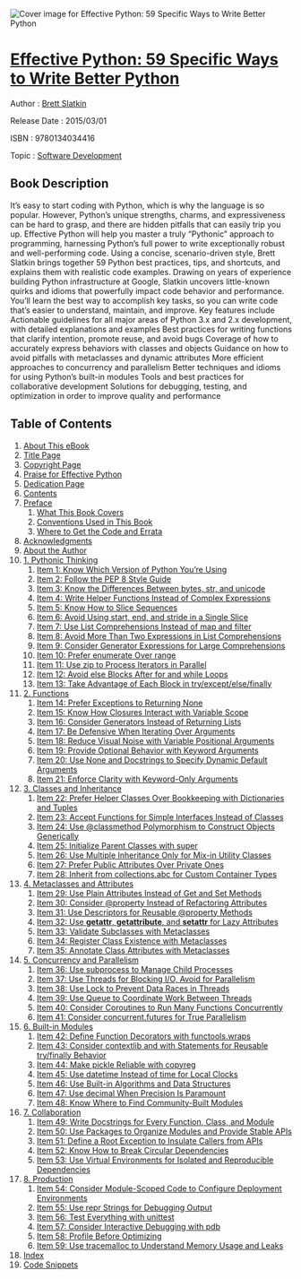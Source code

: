![Cover image for Effective Python: 59 Specific Ways to Write Better Python](https://imgdetail.ebookreading.net/cover/cover/software_development/EB9780134034416.jpg)

[Effective Python: 59 Specific Ways to Write Better Python](https://ebookreading.net/view/book/Effective+Python%3A+59+Specific+Ways+to+Write+Better+Python-EB9780134034416_1.html "Effective Python: 59 Specific Ways to Write Better Python")
====================================================================================================================

Author : [Brett Slatkin](https://ebookreading.net/search/author/Brett+Slatkin)

Release Date : 2015/03/01

ISBN : 9780134034416

Topic : [Software Development](https://ebookreading.net/search/category/software-development)

Book Description
-----------------

It’s easy to start coding with Python, which is why the language is so popular. However, Python’s unique strengths, charms, and expressiveness can be hard to grasp, and there are hidden pitfalls that can easily trip you up.
Effective Python will help you master a truly “Pythonic” approach to programming, harnessing Python’s full power to write exceptionally robust and well-performing code. Using a concise, scenario-driven style, Brett Slatkin brings together 59 Python best practices, tips, and shortcuts, and explains them with realistic code examples.
Drawing on years of experience building Python infrastructure at Google, Slatkin uncovers little-known quirks and idioms that powerfully impact code behavior and performance. You’ll learn the best way to accomplish key tasks, so you can write code that’s easier to understand, maintain, and improve.
Key features include
 Actionable guidelines for all major areas of Python 3.x and 2.x development, with detailed explanations and examples 
 Best practices for writing functions that clarify intention, promote reuse, and avoid bugs 
 Coverage of how to accurately express behaviors with classes and objects 
 Guidance on how to avoid pitfalls with metaclasses and dynamic attributes 
 More efficient approaches to concurrency and parallelism 
 Better techniques and idioms for using Python’s built-in modules 
 Tools and best practices for collaborative development 
 Solutions for debugging, testing, and optimization in order to improve quality and performance 
              
Table of Contents
-----------------

1. [About This eBook](https://ebookreading.net/view/book/Effective+Python%3A+59+Specific+Ways+to+Write+Better+Python-EB9780134034416_2.html#pref00)
1. [Title Page](https://ebookreading.net/view/book/Effective+Python%3A+59+Specific+Ways+to+Write+Better+Python-EB9780134034416_3.html#title)
1. [Copyright Page](https://ebookreading.net/view/book/Effective+Python%3A+59+Specific+Ways+to+Write+Better+Python-EB9780134034416_4.html)
1. [Praise for Effective Python](https://ebookreading.net/view/book/Effective+Python%3A+59+Specific+Ways+to+Write+Better+Python-EB9780134034416_5.html)
1. [Dedication Page](https://ebookreading.net/view/book/Effective+Python%3A+59+Specific+Ways+to+Write+Better+Python-EB9780134034416_7.html)
1. [Contents](https://ebookreading.net/view/book/Effective+Python%3A+59+Specific+Ways+to+Write+Better+Python-EB9780134034416_8.html)
1. [Preface](https://ebookreading.net/view/book/Effective+Python%3A+59+Specific+Ways+to+Write+Better+Python-EB9780134034416_9.html)
    1. [What This Book Covers](https://ebookreading.net/view/book/Effective+Python%3A+59+Specific+Ways+to+Write+Better+Python-EB9780134034416_9.html#pref03lev1sec1)
    1. [Conventions Used in This Book](https://ebookreading.net/view/book/Effective+Python%3A+59+Specific+Ways+to+Write+Better+Python-EB9780134034416_9.html#pref03lev1sec2)
    1. [Where to Get the Code and Errata](https://ebookreading.net/view/book/Effective+Python%3A+59+Specific+Ways+to+Write+Better+Python-EB9780134034416_9.html#pref03lev1sec3)
1. [Acknowledgments](https://ebookreading.net/view/book/Effective+Python%3A+59+Specific+Ways+to+Write+Better+Python-EB9780134034416_10.html)
1. [About the Author](https://ebookreading.net/view/book/Effective+Python%3A+59+Specific+Ways+to+Write+Better+Python-EB9780134034416_11.html)
1. [1. Pythonic Thinking](https://ebookreading.net/view/book/Effective+Python%3A+59+Specific+Ways+to+Write+Better+Python-EB9780134034416_12.html)
    1. [Item 1: Know Which Version of Python You’re Using](https://ebookreading.net/view/book/Effective+Python%3A+59+Specific+Ways+to+Write+Better+Python-EB9780134034416_12.html#ch01lev1sec1)
    1. [Item 2: Follow the PEP 8 Style Guide](https://ebookreading.net/view/book/Effective+Python%3A+59+Specific+Ways+to+Write+Better+Python-EB9780134034416_12.html#ch01lev1sec2)
    1. [Item 3: Know the Differences Between bytes, str, and unicode](https://ebookreading.net/view/book/Effective+Python%3A+59+Specific+Ways+to+Write+Better+Python-EB9780134034416_12.html#ch01lev1sec3)
    1. [Item 4: Write Helper Functions Instead of Complex Expressions](https://ebookreading.net/view/book/Effective+Python%3A+59+Specific+Ways+to+Write+Better+Python-EB9780134034416_12.html#ch01lev1sec4)
    1. [Item 5: Know How to Slice Sequences](https://ebookreading.net/view/book/Effective+Python%3A+59+Specific+Ways+to+Write+Better+Python-EB9780134034416_12.html#ch01lev1sec5)
    1. [Item 6: Avoid Using start, end, and stride in a Single Slice](https://ebookreading.net/view/book/Effective+Python%3A+59+Specific+Ways+to+Write+Better+Python-EB9780134034416_12.html#ch01lev1sec6)
    1. [Item 7: Use List Comprehensions Instead of map and filter](https://ebookreading.net/view/book/Effective+Python%3A+59+Specific+Ways+to+Write+Better+Python-EB9780134034416_12.html#ch01lev1sec7)
    1. [Item 8: Avoid More Than Two Expressions in List Comprehensions](https://ebookreading.net/view/book/Effective+Python%3A+59+Specific+Ways+to+Write+Better+Python-EB9780134034416_12.html#ch01lev1sec8)
    1. [Item 9: Consider Generator Expressions for Large Comprehensions](https://ebookreading.net/view/book/Effective+Python%3A+59+Specific+Ways+to+Write+Better+Python-EB9780134034416_12.html#ch01lev1sec9)
    1. [Item 10: Prefer enumerate Over range](https://ebookreading.net/view/book/Effective+Python%3A+59+Specific+Ways+to+Write+Better+Python-EB9780134034416_12.html#ch01lev1sec10)
    1. [Item 11: Use zip to Process Iterators in Parallel](https://ebookreading.net/view/book/Effective+Python%3A+59+Specific+Ways+to+Write+Better+Python-EB9780134034416_12.html#ch01lev1sec11)
    1. [Item 12: Avoid else Blocks After for and while Loops](https://ebookreading.net/view/book/Effective+Python%3A+59+Specific+Ways+to+Write+Better+Python-EB9780134034416_12.html#ch01lev1sec12)
    1. [Item 13: Take Advantage of Each Block in try/except/else/finally](https://ebookreading.net/view/book/Effective+Python%3A+59+Specific+Ways+to+Write+Better+Python-EB9780134034416_12.html#ch01lev1sec13)
1. [2. Functions](https://ebookreading.net/view/book/Effective+Python%3A+59+Specific+Ways+to+Write+Better+Python-EB9780134034416_13.html)
    1. [Item 14: Prefer Exceptions to Returning None](https://ebookreading.net/view/book/Effective+Python%3A+59+Specific+Ways+to+Write+Better+Python-EB9780134034416_13.html#ch02lev1sec1)
    1. [Item 15: Know How Closures Interact with Variable Scope](https://ebookreading.net/view/book/Effective+Python%3A+59+Specific+Ways+to+Write+Better+Python-EB9780134034416_13.html#ch02lev1sec2)
    1. [Item 16: Consider Generators Instead of Returning Lists](https://ebookreading.net/view/book/Effective+Python%3A+59+Specific+Ways+to+Write+Better+Python-EB9780134034416_13.html#ch02lev1sec3)
    1. [Item 17: Be Defensive When Iterating Over Arguments](https://ebookreading.net/view/book/Effective+Python%3A+59+Specific+Ways+to+Write+Better+Python-EB9780134034416_13.html#ch02lev1sec4)
    1. [Item 18: Reduce Visual Noise with Variable Positional Arguments](https://ebookreading.net/view/book/Effective+Python%3A+59+Specific+Ways+to+Write+Better+Python-EB9780134034416_13.html#ch02lev1sec5)
    1. [Item 19: Provide Optional Behavior with Keyword Arguments](https://ebookreading.net/view/book/Effective+Python%3A+59+Specific+Ways+to+Write+Better+Python-EB9780134034416_13.html#ch02lev1sec6)
    1. [Item 20: Use None and Docstrings to Specify Dynamic Default Arguments](https://ebookreading.net/view/book/Effective+Python%3A+59+Specific+Ways+to+Write+Better+Python-EB9780134034416_13.html#ch02lev1sec7)
    1. [Item 21: Enforce Clarity with Keyword-Only Arguments](https://ebookreading.net/view/book/Effective+Python%3A+59+Specific+Ways+to+Write+Better+Python-EB9780134034416_13.html#ch02lev1sec8)
1. [3. Classes and Inheritance](https://ebookreading.net/view/book/Effective+Python%3A+59+Specific+Ways+to+Write+Better+Python-EB9780134034416_14.html)
    1. [Item 22: Prefer Helper Classes Over Bookkeeping with Dictionaries and Tuples](https://ebookreading.net/view/book/Effective+Python%3A+59+Specific+Ways+to+Write+Better+Python-EB9780134034416_14.html#ch03lev1sec1)
    1. [Item 23: Accept Functions for Simple Interfaces Instead of Classes](https://ebookreading.net/view/book/Effective+Python%3A+59+Specific+Ways+to+Write+Better+Python-EB9780134034416_14.html#ch03lev1sec2)
    1. [Item 24: Use @classmethod Polymorphism to Construct Objects Generically](https://ebookreading.net/view/book/Effective+Python%3A+59+Specific+Ways+to+Write+Better+Python-EB9780134034416_14.html#ch03lev1sec3)
    1. [Item 25: Initialize Parent Classes with super](https://ebookreading.net/view/book/Effective+Python%3A+59+Specific+Ways+to+Write+Better+Python-EB9780134034416_14.html#ch03lev1sec4)
    1. [Item 26: Use Multiple Inheritance Only for Mix-in Utility Classes](https://ebookreading.net/view/book/Effective+Python%3A+59+Specific+Ways+to+Write+Better+Python-EB9780134034416_14.html#ch03lev1sec5)
    1. [Item 27: Prefer Public Attributes Over Private Ones](https://ebookreading.net/view/book/Effective+Python%3A+59+Specific+Ways+to+Write+Better+Python-EB9780134034416_14.html#ch03lev1sec6)
    1. [Item 28: Inherit from collections.abc for Custom Container Types](https://ebookreading.net/view/book/Effective+Python%3A+59+Specific+Ways+to+Write+Better+Python-EB9780134034416_14.html#ch03lev1sec7)
1. [4. Metaclasses and Attributes](https://ebookreading.net/view/book/Effective+Python%3A+59+Specific+Ways+to+Write+Better+Python-EB9780134034416_15.html)
    1. [Item 29: Use Plain Attributes Instead of Get and Set Methods](https://ebookreading.net/view/book/Effective+Python%3A+59+Specific+Ways+to+Write+Better+Python-EB9780134034416_15.html#ch04lev1sec1)
    1. [Item 30: Consider @property Instead of Refactoring Attributes](https://ebookreading.net/view/book/Effective+Python%3A+59+Specific+Ways+to+Write+Better+Python-EB9780134034416_15.html#ch04lev1sec2)
    1. [Item 31: Use Descriptors for Reusable @property Methods](https://ebookreading.net/view/book/Effective+Python%3A+59+Specific+Ways+to+Write+Better+Python-EB9780134034416_15.html#ch04lev1sec3)
    1. [Item 32: Use __getattr__, __getattribute__, and __setattr__ for Lazy Attributes](https://ebookreading.net/view/book/Effective+Python%3A+59+Specific+Ways+to+Write+Better+Python-EB9780134034416_15.html#ch04lev1sec4)
    1. [Item 33: Validate Subclasses with Metaclasses](https://ebookreading.net/view/book/Effective+Python%3A+59+Specific+Ways+to+Write+Better+Python-EB9780134034416_15.html#ch04lev1sec5)
    1. [Item 34: Register Class Existence with Metaclasses](https://ebookreading.net/view/book/Effective+Python%3A+59+Specific+Ways+to+Write+Better+Python-EB9780134034416_15.html#ch04lev1sec6)
    1. [Item 35: Annotate Class Attributes with Metaclasses](https://ebookreading.net/view/book/Effective+Python%3A+59+Specific+Ways+to+Write+Better+Python-EB9780134034416_15.html#ch04lev1sec7)
1. [5. Concurrency and Parallelism](https://ebookreading.net/view/book/Effective+Python%3A+59+Specific+Ways+to+Write+Better+Python-EB9780134034416_16.html)
    1. [Item 36: Use subprocess to Manage Child Processes](https://ebookreading.net/view/book/Effective+Python%3A+59+Specific+Ways+to+Write+Better+Python-EB9780134034416_16.html#ch05lev1sec1)
    1. [Item 37: Use Threads for Blocking I/O, Avoid for Parallelism](https://ebookreading.net/view/book/Effective+Python%3A+59+Specific+Ways+to+Write+Better+Python-EB9780134034416_16.html#ch05lev1sec2)
    1. [Item 38: Use Lock to Prevent Data Races in Threads](https://ebookreading.net/view/book/Effective+Python%3A+59+Specific+Ways+to+Write+Better+Python-EB9780134034416_16.html#ch05lev1sec3)
    1. [Item 39: Use Queue to Coordinate Work Between Threads](https://ebookreading.net/view/book/Effective+Python%3A+59+Specific+Ways+to+Write+Better+Python-EB9780134034416_16.html#ch05lev1sec4)
    1. [Item 40: Consider Coroutines to Run Many Functions Concurrently](https://ebookreading.net/view/book/Effective+Python%3A+59+Specific+Ways+to+Write+Better+Python-EB9780134034416_16.html#ch05lev1sec5)
    1. [Item 41: Consider concurrent.futures for True Parallelism](https://ebookreading.net/view/book/Effective+Python%3A+59+Specific+Ways+to+Write+Better+Python-EB9780134034416_16.html#ch05lev1sec6)
1. [6. Built-in Modules](https://ebookreading.net/view/book/Effective+Python%3A+59+Specific+Ways+to+Write+Better+Python-EB9780134034416_17.html)
    1. [Item 42: Define Function Decorators with functools.wraps](https://ebookreading.net/view/book/Effective+Python%3A+59+Specific+Ways+to+Write+Better+Python-EB9780134034416_17.html#ch06lev1sec1)
    1. [Item 43: Consider contextlib and with Statements for Reusable try/finally Behavior](https://ebookreading.net/view/book/Effective+Python%3A+59+Specific+Ways+to+Write+Better+Python-EB9780134034416_17.html#ch06lev1sec2)
    1. [Item 44: Make pickle Reliable with copyreg](https://ebookreading.net/view/book/Effective+Python%3A+59+Specific+Ways+to+Write+Better+Python-EB9780134034416_17.html#ch06lev1sec3)
    1. [Item 45: Use datetime Instead of time for Local Clocks](https://ebookreading.net/view/book/Effective+Python%3A+59+Specific+Ways+to+Write+Better+Python-EB9780134034416_17.html#ch06lev1sec4)
    1. [Item 46: Use Built-in Algorithms and Data Structures](https://ebookreading.net/view/book/Effective+Python%3A+59+Specific+Ways+to+Write+Better+Python-EB9780134034416_17.html#ch06lev1sec5)
    1. [Item 47: Use decimal When Precision Is Paramount](https://ebookreading.net/view/book/Effective+Python%3A+59+Specific+Ways+to+Write+Better+Python-EB9780134034416_17.html#ch06lev1sec6)
    1. [Item 48: Know Where to Find Community-Built Modules](https://ebookreading.net/view/book/Effective+Python%3A+59+Specific+Ways+to+Write+Better+Python-EB9780134034416_17.html#ch06lev1sec7)
1. [7. Collaboration](https://ebookreading.net/view/book/Effective+Python%3A+59+Specific+Ways+to+Write+Better+Python-EB9780134034416_18.html)
    1. [Item 49: Write Docstrings for Every Function, Class, and Module](https://ebookreading.net/view/book/Effective+Python%3A+59+Specific+Ways+to+Write+Better+Python-EB9780134034416_18.html#ch07lev1sec1)
    1. [Item 50: Use Packages to Organize Modules and Provide Stable APIs](https://ebookreading.net/view/book/Effective+Python%3A+59+Specific+Ways+to+Write+Better+Python-EB9780134034416_18.html#ch07lev1sec2)
    1. [Item 51: Define a Root Exception to Insulate Callers from APIs](https://ebookreading.net/view/book/Effective+Python%3A+59+Specific+Ways+to+Write+Better+Python-EB9780134034416_18.html#ch07lev1sec3)
    1. [Item 52: Know How to Break Circular Dependencies](https://ebookreading.net/view/book/Effective+Python%3A+59+Specific+Ways+to+Write+Better+Python-EB9780134034416_18.html#ch07lev1sec4)
    1. [Item 53: Use Virtual Environments for Isolated and Reproducible Dependencies](https://ebookreading.net/view/book/Effective+Python%3A+59+Specific+Ways+to+Write+Better+Python-EB9780134034416_18.html#ch07lev1sec5)
1. [8. Production](https://ebookreading.net/view/book/Effective+Python%3A+59+Specific+Ways+to+Write+Better+Python-EB9780134034416_19.html)
    1. [Item 54: Consider Module-Scoped Code to Configure Deployment Environments](https://ebookreading.net/view/book/Effective+Python%3A+59+Specific+Ways+to+Write+Better+Python-EB9780134034416_19.html#ch08lev1sec1)
    1. [Item 55: Use repr Strings for Debugging Output](https://ebookreading.net/view/book/Effective+Python%3A+59+Specific+Ways+to+Write+Better+Python-EB9780134034416_19.html#ch08lev1sec2)
    1. [Item 56: Test Everything with unittest](https://ebookreading.net/view/book/Effective+Python%3A+59+Specific+Ways+to+Write+Better+Python-EB9780134034416_19.html#ch08lev1sec3)
    1. [Item 57: Consider Interactive Debugging with pdb](https://ebookreading.net/view/book/Effective+Python%3A+59+Specific+Ways+to+Write+Better+Python-EB9780134034416_19.html#ch08lev1sec4)
    1. [Item 58: Profile Before Optimizing](https://ebookreading.net/view/book/Effective+Python%3A+59+Specific+Ways+to+Write+Better+Python-EB9780134034416_19.html#ch08lev1sec5)
    1. [Item 59: Use tracemalloc to Understand Memory Usage and Leaks](https://ebookreading.net/view/book/Effective+Python%3A+59+Specific+Ways+to+Write+Better+Python-EB9780134034416_19.html#ch08lev1sec6)
1. [Index](https://ebookreading.net/view/book/Effective+Python%3A+59+Specific+Ways+to+Write+Better+Python-EB9780134034416_20.html)
1. [Code Snippets](https://ebookreading.net/view/book/Effective+Python%3A+59+Specific+Ways+to+Write+Better+Python-EB9780134034416_23.html)
